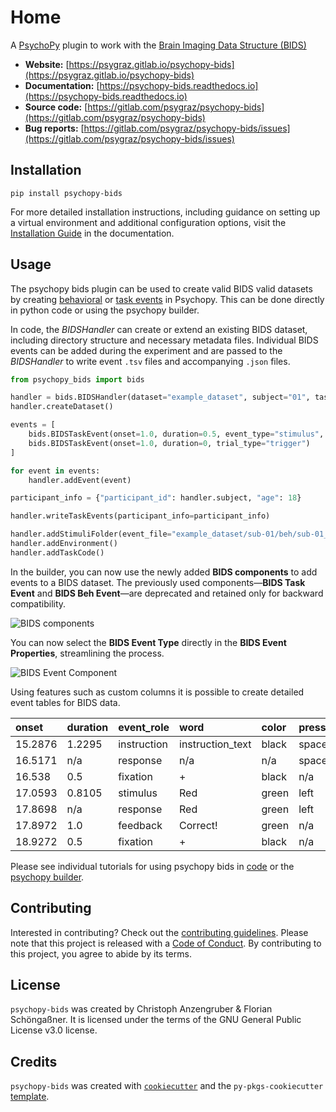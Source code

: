 # Home

A [PsychoPy](https://www.psychopy.org/) plugin to work with the [Brain Imaging Data Structure (BIDS)](https://bids-specification.readthedocs.io/)

* **Website:** [https://psygraz.gitlab.io/psychopy-bids](https://psygraz.gitlab.io/psychopy-bids)
* **Documentation:** [https://psychopy-bids.readthedocs.io](https://psychopy-bids.readthedocs.io)
* **Source code:** [https://gitlab.com/psygraz/psychopy-bids](https://gitlab.com/psygraz/psychopy-bids)
* **Bug reports:** [https://gitlab.com/psygraz/psychopy-bids/issues](https://gitlab.com/psygraz/psychopy-bids/issues)

## Installation

```console
pip install psychopy-bids
```

For more detailed installation instructions, including guidance on setting up a virtual environment and additional configuration options, visit the [Installation Guide](./installation.md) in the documentation.

## Usage

The psychopy bids plugin can be used to create valid BIDS valid datasets by creating [behavioral](https://bids-specification.readthedocs.io/en/stable/modality-specific-files/behavioral-experiments.html#example-_behtsv) or [task events](https://bids-specification.readthedocs.io/en/stable/04-modality-specific-files/05-task-events.html) in Psychopy. This can be done directly in python code or using the psychopy builder.

In code, the *BIDSHandler* can create or extend an existing BIDS dataset, including directory structure and necessary metadata files. Individual BIDS events can be added during the experiment and are passed to the *BIDSHandler* to write event `.tsv` files and accompanying `.json` files.

```py
from psychopy_bids import bids

handler = bids.BIDSHandler(dataset="example_dataset", subject="01", task="A")
handler.createDataset()

events = [
    bids.BIDSTaskEvent(onset=1.0, duration=0.5, event_type="stimulus", response="correct"),
    bids.BIDSTaskEvent(onset=1.0, duration=0, trial_type="trigger")
]

for event in events:
    handler.addEvent(event)

participant_info = {"participant_id": handler.subject, "age": 18}

handler.writeTaskEvents(participant_info=participant_info)

handler.addStimuliFolder(event_file="example_dataset/sub-01/beh/sub-01_task-A_run-1_events.tsv")
handler.addEnvironment()
handler.addTaskCode()
```

In the builder, you can now use the newly added **BIDS components** to add events to a BIDS dataset. The previously used components—**BIDS Task Event** and **BIDS Beh Event**—are deprecated and retained only for backward compatibility.

![BIDS components](image/index/home-fig01.png)

You can now select the **BIDS Event Type** directly in the **BIDS Event Properties**, streamlining the process.

![BIDS Event Component](image/index/home-fig02.png)


Using features such as custom columns it is possible to create detailed event tables for BIDS data.

| onset   | duration | event_role  | word             | color | pressed_key | trial_type  | response_time | trial_number | response_accuracy |
| :------ | :------- | :---------- | :--------------- | :---- | :---------- | :---------- | :------------ | :----------- | :---------------- |
| 15.2876 | 1.2295   | instruction | instruction_text | black | space       | n/a         | 1.2295        | n/a          | n/a               |
| 16.5171 | n/a      | response    | n/a              | n/a   | space       | n/a         | 1.2295        | n/a          | n/a               |
| 16.538  | 0.5      | fixation    | +                | black | n/a         | n/a         | n/a           | n/a          | n/a               |
| 17.0593 | 0.8105   | stimulus    | Red              | green | left        | incongruent | 0.8105        | 1.0          | correct           |
| 17.8698 | n/a      | response    | Red              | green | left        | incongruent | 0.8105        | 1.0          | correct           |
| 17.8972 | 1.0      | feedback    | Correct!         | green | n/a         | incongruent | n/a           | 1.0          | n/a               |
| 18.9272 | 0.5      | fixation    | +                | black | n/a         | n/a         | n/a           | n/a          | n/a               |

Please see individual tutorials for using psychopy bids in [code](./coder.md) or the [psychopy builder](./builder.md).

## Contributing

Interested in contributing? Check out the [contributing guidelines](./contributing.md). Please note that this project is released with a [Code of Conduct](./conduct.md). By contributing to this project, you agree to abide by its terms.

## License

`psychopy-bids` was created by Christoph Anzengruber & Florian Schöngaßner. It is licensed under the terms of the GNU General Public License v3.0 license.

## Credits

`psychopy-bids` was created with [`cookiecutter`](https://cookiecutter.readthedocs.io/en/latest/) and the `py-pkgs-cookiecutter` [template](https://github.com/py-pkgs/py-pkgs-cookiecutter).
